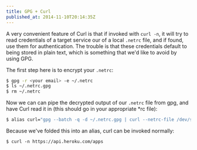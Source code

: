```yaml
---
title: GPG + Curl
published_at: 2014-11-10T20:14:35Z
---
```


A very convenient feature of Curl is that if invoked with `curl -n`, it will try to read credentials of a target service our of a local `.netrc` file, and if found, use them for authentication. The trouble is that these credentials default to being stored in plain text, which is something that we'd like to avoid by using GPG.

The first step here is to encrypt your `.netrc`:

``` sh
$ gpg -r <your email> -e ~/.netrc
$ ls ~/.netrc.gpg
$ rm ~/.netrc
```

Now we can can pipe the decrypted output of our `.netrc` file from gpg, and have Curl read it in (this should go in your appropriate *rc file):

``` sh
$ alias curl="gpg --batch -q -d ~/.netrc.gpg | curl --netrc-file /dev/stdin"
```

Because we've folded this into an alias, curl can be invoked normally:

```
$ curl -n https://api.heroku.com/apps
```
